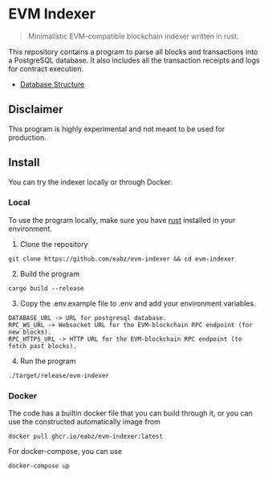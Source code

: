 # EVM Indexer

> Minimalistic EVM-compatible blockchain indexer written in rust.

This repository contains a program to parse all blocks and transactions into a PostgreSQL database. It also includes all the transaction receipts and logs for contract execution.

- [Database Structure](./doc/DATABASE.md)

## Disclaimer

This program is highly experimental and not meant to be used for production.

## Install

You can try the indexer locally or through Docker.

### Local

To use the program locally, make sure you have [rust](https://www.rust-lang.org/tools/install) installed in your environment.

1. Clone the repository

```
git clone https://github.com/eabz/evm-indexer && cd evm-indexer
```

2. Build the program

```
cargo build --release
```

3. Copy the .env.example file to .env and add your environment variables.

```
DATABASE_URL -> URL for postgresql database.
RPC_WS_URL -> Websocket URL for the EVM-blockchain RPC endpoint (for new blocks).
RPC_HTTPS_URL -> HTTP URL for the EVM-blockchain RPC endpoint (to fetch past blocks).
```

4. Run the program

```
./target/release/evm-indexer
```

### Docker

The code has a builtin docker file that you can build through it, or you can use the constructed automatically image from

```
docker pull ghcr.io/eabz/evm-indexer:latest
```

For docker-compose, you can use

```
docker-compose up
```
